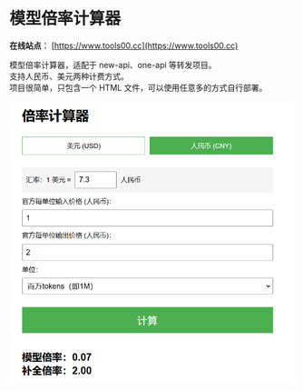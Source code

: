 # 模型倍率计算器

**在线站点**： [https://www.tools00.cc](https://www.tools00.cc)

模型倍率计算器，适配于 new-api、one-api 等转发项目。  
支持人民币、美元两种计费方式。  
项目很简单，只包含一个 HTML 文件，可以使用任意多的方式自行部署。

![image](./photo1.png)
